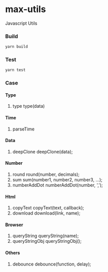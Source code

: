 # max-utils
Javascript Utils

### Build

``` javascript
yarn build
```

### Test

``` javascript
yarn test
```

### Case

#### Type

1. type
   type(data)

#### Time

1. parseTime

#### Data

1. deepClone
   deepClone(data);

#### Number

1. round
   round(number, decimals);
2. sum
   sum(number1, number2, number3, ...);
3. numberAddDot
   numberAddDot(number, ',');

#### Html

1. copyText
   copyText(text, callback);
2. download
   download(link, name);

#### Browser

1. queryString
   queryString(name);
2. queryStringObj
   queryStringObj();

#### Others

1. debounce
   debounce(function, delay);
